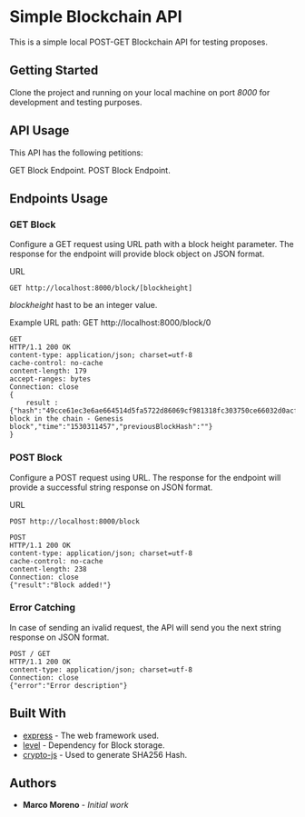 # Simple Blockchain API

This is a simple local POST-GET Blockchain API for testing proposes.

## Getting Started

Clone the project and running on your local machine on port *8000*  for development and testing purposes.

## API Usage

This API has the following petitions:

GET Block Endpoint.
POST Block Endpoint.

## Endpoints Usage

### GET Block
Configure a GET request using URL path with a block height parameter. 
The response for the endpoint will provide block object on JSON format.

URL
```
GET http://localhost:8000/block/[blockheight]
```
*blockheight* hast to be an integer value. 

Example URL path:
GET http://localhost:8000/block/0

```
GET
HTTP/1.1 200 OK
content-type: application/json; charset=utf-8
cache-control: no-cache
content-length: 179
accept-ranges: bytes
Connection: close        
{
    result : {"hash":"49cce61ec3e6ae664514d5fa5722d86069cf981318fc303750ce66032d0acff3","height":0,"body":"First block in the chain - Genesis block","time":"1530311457","previousBlockHash":""}
}  
```


### POST Block
Configure a POST request using URL. 
The response for the endpoint will provide a successful string response on JSON format.

URL
```
POST http://localhost:8000/block
```

```
POST
HTTP/1.1 200 OK
content-type: application/json; charset=utf-8
cache-control: no-cache
content-length: 238
Connection: close
{"result":"Block added!"}
```

### Error Catching
In case of sending an ivalid request, the API will send you the next string response on JSON format.
```
POST / GET
HTTP/1.1 200 OK
content-type: application/json; charset=utf-8
Connection: close
{"error":"Error description"}
```

## Built With

* [express](http://expressjs.com/es/4x/api.html) - The web framework used.
* [level](https://github.com/Level) - Dependency for Block storage.
* [crypto-js](https://www.npmjs.com/package/crypto-js) - Used to generate SHA256 Hash.

## Authors
* **Marco Moreno** - *Initial work* 
